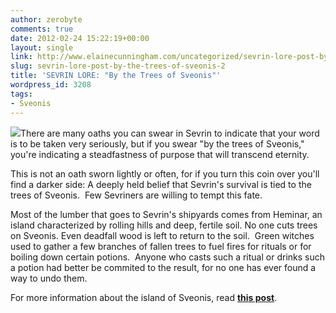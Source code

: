 ```yaml
---
author: zerobyte
comments: true
date: 2012-02-24 15:22:19+00:00
layout: single
link: http://www.elainecunningham.com/uncategorized/sevrin-lore-post-by-the-trees-of-sveonis-2/
slug: sevrin-lore-post-by-the-trees-of-sveonis-2
title: 'SEVRIN LORE: "By the Trees of Sveonis"'
wordpress_id: 3208
tags:
- Sveonis
---
```


[![](http://www.elainecunningham.com/wp-content/uploads/2012/02/belavezhskaja_pusc_2_galleryfull.jpg)](http://www.elainecunningham.com/wp-content/uploads/2012/02/belavezhskaja_pusc_2_galleryfull.jpg)There are many oaths you can swear in Sevrin to indicate that your word is to be taken very seriously, but if you swear "by the trees of Sveonis," you're indicating a steadfastness of purpose that will transcend eternity.

This is not an oath sworn lightly or often, for if you turn this coin over you'll find a darker side: A deeply held belief that Sevrin's survival is tied to the trees of Sveonis.  Few Sevriners are willing to tempt this fate.

Most of the lumber that goes to Sevrin's shipyards comes from Heminar, an island characterized by rolling hills and deep, fertile soil. No one cuts trees on Sveonis. Even deadfall wood is left to return to the soil.  Green witches used to gather a few branches of fallen trees to fuel fires for rituals or for boiling down certain potions.  Anyone who casts such a ritual or drinks such a potion had better be commited to the result, for no one has ever found a way to undo them.

For more information about the island of Sveonis, read **[this post](http://www.elainecunningham.com/2011/09/07/people-places-sveonis/)**.
